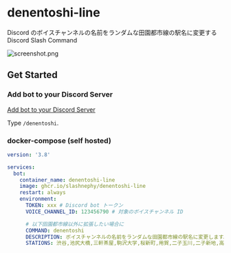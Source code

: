 # denentoshi-line

Discord のボイスチャンネルの名前をランダムな田園都市線の駅名に変更する Discord Slash Command

![screenshot.png](https://i.imgur.com/7H2UC4J.png)

## Get Started

### Add bot to your Discord Server

[Add bot to your Discord Server](https://discord.com/api/oauth2/authorize?client_id=883995133413060628&permissions=8&scope=bot%20applications.commands)

Type `/denentoshi`.

### docker-compose (self hosted)

```yml
version: '3.8'

services:
  bot:
    container_name: denentoshi-line
    image: ghcr.io/slashnephy/denentoshi-line
    restart: always
    environment:
      TOKEN: xxx # Discord bot トークン
      VOICE_CHANNEL_ID: 123456790 # 対象のボイスチャンネル ID

      # 以下田園都市線以外に拡張したい場合に
      COMMAND: denentoshi
      DESCRIPTION: ボイスチャンネルの名前をランダムな田園都市線の駅名に変更します。
      STATIONS: 渋谷,池尻大橋,三軒茶屋,駒沢大学,桜新町,用賀,二子玉川,二子新地,高津,溝の口,梶が谷,宮崎台,宮前平,鷲沼,たまプラーザ,あざみ野,江田,市が尾,藤が丘,青葉台,田奈,長津田,つくし野,すずかけ台,南町田グランベリーパーク,つきみ野,中央林間
```
